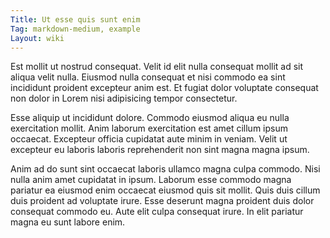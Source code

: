 ```yaml
---
Title: Ut esse quis sunt enim
Tag: markdown-medium, example
Layout: wiki
---
```

Est mollit ut nostrud consequat. Velit id elit nulla consequat mollit ad sit aliqua velit nulla. Eiusmod nulla consequat et nisi commodo ea sint incididunt proident excepteur anim est. Et fugiat dolor voluptate consequat non dolor in Lorem nisi adipisicing tempor consectetur.

Esse aliquip ut incididunt dolore. Commodo eiusmod aliqua eu nulla exercitation mollit. Anim laborum exercitation est amet cillum ipsum occaecat. Excepteur officia cupidatat aute minim in veniam. Velit ut excepteur eu laboris laboris reprehenderit non sint magna magna ipsum.

Anim ad do sunt sint occaecat laboris ullamco magna culpa commodo. Nisi nulla anim amet cupidatat in ipsum. Laborum esse commodo magna pariatur ea eiusmod enim occaecat eiusmod quis sit mollit. Quis duis cillum duis proident ad voluptate irure. Esse deserunt magna proident duis dolor consequat commodo eu. Aute elit culpa consequat irure. In elit pariatur magna eu sunt labore enim.